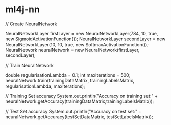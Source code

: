 # ml4j-nn

// Create NeuralNetwork
	
NeuralNetworkLayer firstLayer = new NeuralNetworkLayer(784, 10, true, new SigmoidActivationFunction());
NeuralNetworkLayer secondLayer = new NeuralNetworkLayer(10, 10, true, new SoftmaxActivationFunction());	
NeuralNetwork neuralNetwork = new NeuralNetwork(firstLayer, secondLayer);

// Train NeuralNetwork
	
double regularisationLambda = 0.1;
int maxIterations = 500;
neuralNetwork.train(trainingDataMatrix, trainingLabelsMatrix, regularisationLambda, maxIterations);

// Training Set accuracy
System.out.println("Accuracy on training set:" + neuralNetwork.getAccuracy(trainingDataMatrix,trainingLabelsMatrix));

// Test Set accuracy
System.out.println("Accuracy on test set:" + neuralNetwork.getAccuracy(testSetDataMatrix, testSetLabelsMatrix));

